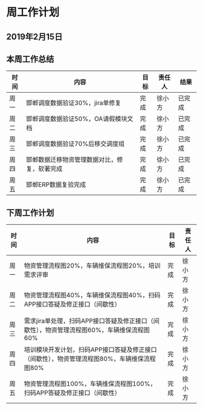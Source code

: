 # 周工作计划

## 2019年2月15日

## 本周工作总结

|时间|内容|目标|责任人|结果|
|--|--|--|--|--|
|周一|邯郸调度数据验证30%，jira单修复|完成|徐小方|已完成|
|周二|邯郸调度数据验证50%，OA请假模块文档|完成|徐小方|已完成|
|周三|邯郸调度数据验证70%后移交调度组|完成|徐小方|已完成|
|周四|邯郸数据迁移物资管理数据对比，修复，软著完成|完成|徐小方|已完成|
|周五|邯郸ERP数据复验完成|完成|徐小方|已完成|

## 下周工作计划

|时间|内容|目标|责任人|
|--|--|--|--|
|周一|物资管理流程图20%，车辆维保流程图20%，培训需求评审|完成|徐小方|
|周二|物资管理流程图40%，车辆维保流程图40%，扫码APP接口答疑及修正接口（间歇性）|完成|徐小方|
|周三|需求jira单处理，扫码APP接口答疑及修正接口（间歇性），物资管理流程图60%，车辆维保流程图60%|完成|徐小方|
|周四|培训模块开发计划，扫码APP接口答疑及修正接口（间歇性），物资管理流程图80%，车辆维保流程图80%|完成|徐小方|
|周五|物资管理流程图100%，车辆维保流程图100%，扫码APP答疑及修正接口（间歇性）|完成|徐小方|

